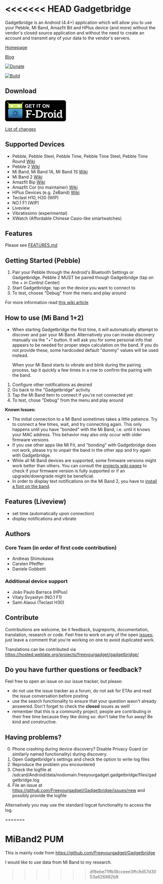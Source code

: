 <<<<<<< HEAD
Gadgetbridge
============

Gadgetbridge is an Android (4.4+) application which will allow you to use your
Pebble, Mi Band, Amazfit Bit and HPlus device (and more) without the vendor's closed source application
and without the need to create an account and transmit any of your data to the
vendor's servers.


[Homepage](https://gadgetbridge.org)

[Blog](https://blog.gadgetbridge.org)

[![Donate](https://liberapay.com/assets/widgets/donate.svg)](https://liberapay.com/Gadgetbridge/donate)

[![Build](https://travis-ci.org/Freeyourgadget/Gadgetbridge.svg?branch=master)](https://travis-ci.org/Freeyourgadget/Gadgetbridge)

## Download

[![Gadgetbridge on F-Droid](/Get_it_on_F-Droid.svg.png?raw=true "Download from F-Droid")](https://f-droid.org/repository/browse/?fdid=nodomain.freeyourgadget.gadgetbridge)

[List of changes](https://github.com/Freeyourgadget/Gadgetbridge/blob/master/CHANGELOG.md)

## Supported Devices
* Pebble, Pebble Steel, Pebble Time, Pebble Time Steel, Pebble Time Round [Wiki](https://github.com/Freeyourgadget/Gadgetbridge/wiki/Pebble)
* Pebble 2 [Wiki](https://github.com/Freeyourgadget/Gadgetbridge/wiki/Pebble)
* Mi Band, Mi Band 1A, Mi Band 1S [Wiki](https://github.com/Freeyourgadget/Gadgetbridge/wiki/Mi-Band)
* Mi Band 2 [Wiki](https://github.com/Freeyourgadget/Gadgetbridge/wiki/Mi-Band-2)
* Amazfit Bip [Wiki](https://github.com/Freeyourgadget/Gadgetbridge/wiki/Amazfit-Bip)
* Amazfit Cor (no maintainer) [Wiki](https://github.com/Freeyourgadget/Gadgetbridge/wiki/Amazfit-Cor)
* HPlus Devices (e.g. ZeBand) [Wiki](https://github.com/Freeyourgadget/Gadgetbridge/wiki/HPlus)
* Teclast H10, H30 (WIP)
* NO.1 F1 (WIP)
* Liveview
* Vibratissimo (experimental)
* XWatch (Affordable Chinese Casio-like smartwatches)

## Features

Please see [FEATURES.md](https://github.com/Freeyourgadget/Gadgetbridge/blob/master/FEATURES.md)

## Getting Started (Pebble)

1. Pair your Pebble through the Android's Bluetooth Settings or Gadgetbridge. Pebble 2 MUST be paired though Gadgetbridge (tap on the + in Control Center)
2. Start Gadgetbridge, tap on the device you want to connect to
3. To test, choose "Debug" from the menu and play around

For more information read [this wiki article](https://github.com/Freeyourgadget/Gadgetbridge/wiki/Pebble-Getting-Started) 

## How to use (Mi Band 1+2)

* When starting Gadgetbridge the first time, it will automatically
  attempt to discover and pair your Mi Band. Alternatively you can invoke discovery
  manually via the "+" button. It will ask you for some personal info that appears
  to be needed for proper steps calculation on the band. If you do not provide these,
  some hardcoded default "dummy" values will be used instead. 

  When your Mi Band starts to vibrate and blink during the pairing process,
  tap it quickly a few times in a row to confirm the pairing with the band.

1. Configure other notifications as desired
2. Go back to the "Gadgetbridge" activity
3. Tap the Mi Band item to connect if you're not connected yet
4. To test, chose "Debug" from the menu and play around

**Known Issues:**

* The initial connection to a Mi Band sometimes takes a little patience. Try to connect a few times, wait, 
  and try connecting again. This only happens until you have "bonded" with the Mi Band, i.e. until it 
  knows your MAC address. This behavior may also only occur with older firmware versions.
* If you use other apps like Mi Fit, and "bonding" with Gadgetbridge does not work, please
  try to unpair the band in the other app and try again with Gadgetbridge.
* While all Mi Band devices are supported, some firmware versions might work better than others.
  You can consult the [projects wiki pages](https://github.com/Freeyourgadget/Gadgetbridge/wiki/Mi-Band) 
  to check if your firmware version is fully supported or if an upgrade/downgrade might be beneficial.
* In order to display text notifications on the Mi Band 2, you have to [install a font on the band](https://github.com/Freeyourgadget/Gadgetbridge/wiki/Mi-Band-2).

## Features (Liveview)

* set time (automatically upon connection)
* display notifications and vibrate

## Authors
### Core Team (in order of first code contribution)

* Andreas Shimokawa
* Carsten Pfeiffer
* Daniele Gobbetti

### Additional device support

* João Paulo Barraca (HPlus)
* Vitaly Svyastyn (NO.1 F1)
* Sami Alaoui (Teclast H30)

## Contribute

Contributions are welcome, be it feedback, bugreports, documentation, translation, research or code. Feel free to work
on any of the open [issues](https://github.com/Freeyourgadget/Gadgetbridge/issues?q=is%3Aopen+is%3Aissue);
just leave a comment that you're working on one to avoid duplicated work.

Translations can be contributed via https://hosted.weblate.org/projects/freeyourgadget/gadgetbridge/

## Do you have further questions or feedback?

Feel free to open an issue on our issue tracker, but please:
- do not use the issue tracker as a forum, do not ask for ETAs and read the issue conversation before posting
- use the search functionality to ensure that your question wasn't already answered. Don't forget to check the **closed** issues as well!
- remember that this is a community project, people are contributing in their free time because they like doing so: don't take the fun away! Be kind and constructive.

## Having problems?

0. Phone crashing during device discovery? Disable Privacy Guard (or similarly named functionality) during discovery.
1. Open Gadgetbridge's settings and check the option to write log files
2. Reproduce the problem you encountered
3. Check the logfile at /sdcard/Android/data/nodomain.freeyourgadget.gadgetbridge/files/gadgetbridge.log
4. File an issue at https://github.com/Freeyourgadget/Gadgetbridge/issues/new and possibly provide the logfile

Alternatively you may use the standard logcat functionality to access the log.

=======
# MiBand2 PUM

This is mainly code from 
https://github.com/Freeyourgadget/Gadgetbridge

I would like to use data from Mi Band to my research.
>>>>>>> df8ebe71ffb18cceee3ffc8d57d3053a626882b8

